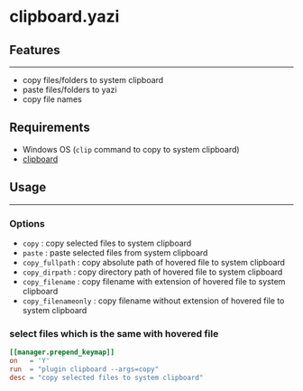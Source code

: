 # clipboard.yazi

## Features
---

- copy files/folders to system clipboard
- paste files/folders to yazi
- copy file names


## Requirements

- Windows OS (`clip` command to copy to system clipboard)
- [clipboard](https://github.com/Slackadays/Clipboard)


## Usage
---

### Options

- `copy`              : copy selected files to system clipboard
- `paste`             : paste selected files from system clipboard
- `copy_fullpath`     : copy absolute path of hovered file to system clipboard
- `copy_dirpath`      : copy directory path of hovered file to system clipboard
- `copy_filename`     : copy filename with extension of hovered file to system clipboard
- `copy_filenameonly` : copy filename without extension of hovered file to system clipboard


### select files which is the same with hovered file

```toml
[[manager.prepend_keymap]]
on   = 'Y'
run  = "plugin clipboard --args=copy"
desc = "copy selected files to system clipboard"
```

